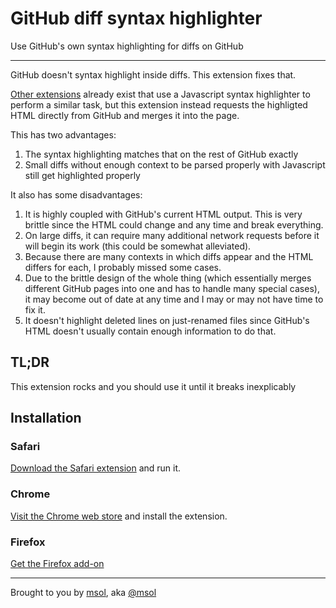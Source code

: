 # GitHub diff syntax highlighter

Use GitHub's own syntax highlighting for diffs on GitHub

------------------------

GitHub doesn't syntax highlight inside diffs. This extension fixes that.

[Other extensions](https://github.com/danielribeiro/github-diff-highlight-extension) already exist that use a Javascript syntax highlighter to perform a similar task, but this extension instead requests the highligted HTML directly from GitHub and merges it into the page.

This has two advantages:

1. The syntax highlighting matches that on the rest of GitHub exactly
1. Small diffs without enough context to be parsed properly with Javascript still get highlighted properly

It also has some disadvantages:

1. It is highly coupled with GitHub's current HTML output. This is very brittle since the HTML could change and any time and break everything.
1. On large diffs, it can require many additional network requests before it will begin its work (this could be somewhat alleviated).
1. Because there are many contexts in which diffs appear and the HTML differs for each, I probably missed some cases.
1. Due to the brittle design of the whole thing (which essentially merges different GitHub pages into one and has to handle many special cases), it may become out of date at any time and I may or may not have time to fix it.
1. It doesn't highlight deleted lines on just-renamed files since GitHub's HTML doesn't usually contain enough information to do that.

## TL;DR

This extension rocks and you should use it until it breaks inexplicably

## Installation

### Safari

[Download the Safari extension](https://github.com/msolomon/github-diff-syntax-highlighter/releases/download/v1.0.4/github-diff-syntax-highlighter.safariextz) and run it.

### Chrome

[Visit the Chrome web store](https://chrome.google.com/webstore/detail/github-diff-syntax-highli/dgkfbihjnombgekdpemmggglcpnmoich) and install the extension.

### Firefox
[Get the Firefox add-on](https://github.com/msolomon/github-diff-syntax-highlighter/releases/download/v1.0.4/github-diff-syntax-highlighter.xpi)


------------------------

Brought to you by [msol](http://msol.io/), aka [@msol](https://twitter.com/msol)
